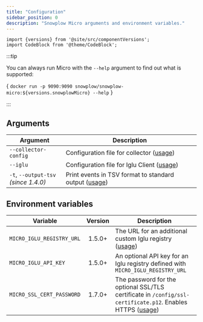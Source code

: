 ```yaml
---
title: "Configuration"
sidebar_position: 0
description: "Snowplow Micro arguments and environment variables."
---
```


```mdx-code-block
import {versions} from '@site/src/componentVersions';
import CodeBlock from '@theme/CodeBlock';
```

:::tip

You can always run Micro with the `--help` argument to find out what is supported:

<CodeBlock language="bash">{
`docker run -p 9090:9090 snowplow/snowplow-micro:${versions.snowplowMicro} --help`
}</CodeBlock>

:::

## Arguments

| Argument | Description |
|----------|-------------|
| `--collector-config` | Configuration file for collector ([usage](/docs/testing-debugging/snowplow-micro/advanced-usage/index.md#adding-custom-collector-configuration)) |
| `--iglu` | Configuration file for Iglu Client ([usage](/docs/testing-debugging/snowplow-micro/advanced-usage/index.md#adding-custom-iglu-resolver-configuration)) |
| `-t`, `--output-tsv`<br/>_(since 1.4.0)_ | Print events in TSV format to standard output ([usage](/docs/testing-debugging/snowplow-micro/basic-usage/index.md#exporting-events-to-tsv))

## Environment variables

| Variable | Version | Description |
|----------|:----------------:|-------------|
| `MICRO_IGLU_REGISTRY_URL` | 1.5.0+ | The URL for an additional custom Iglu registry ([usage](/docs/testing-debugging/snowplow-micro/adding-schemas/index.md#pointing-micro-to-an-iglu-registry)) |
| `MICRO_IGLU_API_KEY` | 1.5.0+ | An optional API key for an Iglu registry defined with `MICRO_IGLU_REGISTRY_URL` |
| `MICRO_SSL_CERT_PASSWORD` | 1.7.0+ | The password for the optional SSL/TLS certificate in `/config/ssl-certificate.p12`. Enables HTTPS ([usage](/docs/testing-debugging/snowplow-micro/advanced-usage/index.md#enabling-https)) |
